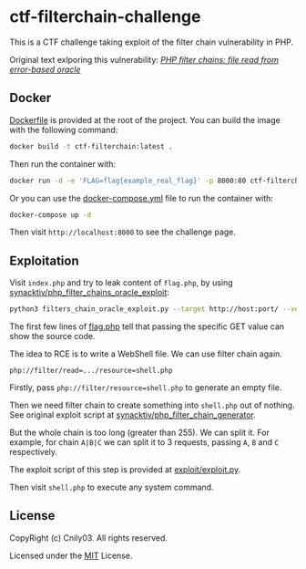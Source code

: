 # ctf-filterchain-challenge

This is a CTF challenge taking exploit of the filter chain vulnerability in PHP.

Original text exlporing this vulnerability: *[PHP filter chains: file read from error-based oracle](https://www.synacktiv.com/publications/php-filter-chains-file-read-from-error-based-oracle)*

## Docker

[Dockerfile](Dockerfile) is provided at the root of the project. You can build the image with the following command:

```bash
docker build -t ctf-filterchain:latest .
```

Then run the container with:

```bash
docker run -d -e 'FLAG=flag{example_real_flag}' -p 8000:80 ctf-filterchain:latest
```

Or you can use the [docker-compose.yml](docker-compose.yml) file to run the container with:

```bash
docker-compose up -d
```

Then visit `http://localhost:8000` to see the challenge page.

## Exploitation

Visit `index.php` and try to leak content of `flag.php`, by using [synacktiv/php_filter_chains_oracle_exploit](https://github.com/synacktiv/php_filter_chains_oracle_exploit):

```bash
python3 filters_chain_oracle_exploit.py --target http://host:port/ --verb POST --parameter file --file ./flag.php
```

The first few lines of [flag.php](static/flag.php) tell that passing the specific GET value can show the source code.

The idea to RCE is to write a WebShell file. We can use filter chain again.

```plain
php://filter/read=.../resource=shell.php
```

Firstly, pass `php://filter/resource=shell.php` to generate an empty file.

Then we need filter chain to create something into `shell.php` out of nothing. See original exploit script at [synacktiv/php_filter_chain_generator](https://github.com/synacktiv/php_filter_chain_generator).

But the whole chain is too long (greater than 255). We can split it. For example, for chain `A|B|C` we can split it to 3 requests, passing `A`, `B` and `C` respectively.

The exploit script of this step is provided at [exploit/exploit.py](exploit/exploit.py).

Then visit `shell.php` to execute any system command.

## License

CopyRight (c) Cnily03. All rights reserved.

Licensed under the [MIT](LICENSE) License.
